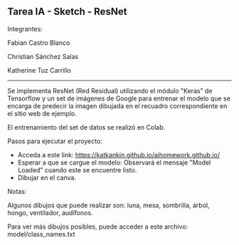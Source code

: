  ## Tarea IA - Sketch - ResNet 
Integrantes:

Fabian Castro Blanco

Christian Sánchez Salas

Katherine Tuz Carrillo

---------
Se implementa ResNet (Red Residual) utilizando el módulo "Keras" de Tensorflow y un set de imágenes de Google para entrenar el modelo que se encarga de predecir la imagen dibujada en el recuadro correspondiente en el sitio web de ejemplo.


El entrenamiento del set de datos se realizó en Colab.

Pasos para ejecutar el proyecto:
* Acceda a este link: https://katkankin.github.io/aihomework.github.io/
* Esperar a que se cargue el modelo: Observará el mensaje "Model Loaded" cuando este se encuentre listo.
* Dibujar en el canva.

Notas:

Algunos dibujos que puede realizar son: luna, mesa, sombrilla, árbol, hongo, ventilador, audífonos.

Para ver más dibujos posibles, puede acceder a este archivo: model/class_names.txt


